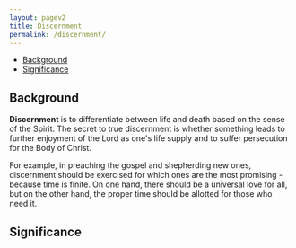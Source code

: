 ```yaml
---
layout: pagev2
title: Discernment
permalink: /discernment/
---
```

- [Background](#background)
- [Significance](#significance)

## Background

**Discernment** is to differentiate between life and death based on the sense of the Spirit. The secret to true discernment is whether something leads to further enjoyment of the Lord as one's life supply and to suffer persecution for the Body of Christ. 

For example, in preaching the gospel and shepherding new ones, discernment should be exercised for which ones are the most promising - because time is finite. On one hand, there should be a universal love for all, but on the other hand, the proper time should be allotted for those who need it.

## Significance
